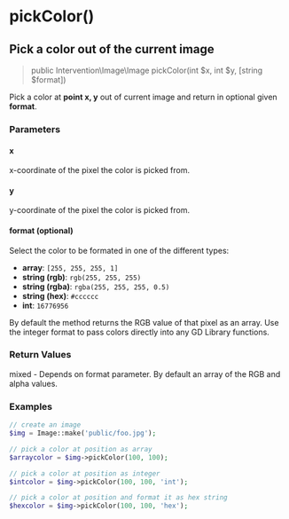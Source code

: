 # pickColor()
## Pick a color out of the current image

> public Intervention\Image\Image pickColor(int $x, int $y, [string $format])

Pick a color at **point x, y** out of current image and return in optional given **format**.

### Parameters

#### x
x-coordinate of the pixel the color is picked from.

#### y
y-coordinate of the pixel the color is picked from.

#### format (optional)
Select the color to be formated in one of the different types:

- **array**: `[255, 255, 255, 1]`
- **string (rgb)**: `rgb(255, 255, 255)`
- **string (rgba)**: `rgba(255, 255, 255, 0.5)`
- **string (hex)**: `#cccccc`
- **int**: `16776956`

By default the method returns the RGB value of that pixel as an array. Use the integer format to pass colors directly into any GD Library functions.

### Return Values
mixed - Depends on format parameter. By default an array of the RGB and alpha values.

### Examples

```php
// create an image
$img = Image::make('public/foo.jpg');

// pick a color at position as array
$arraycolor = $img->pickColor(100, 100);

// pick a color at position as integer
$intcolor = $img->pickColor(100, 100, 'int');

// pick a color at position and format it as hex string
$hexcolor = $img->pickColor(100, 100, 'hex');
```

